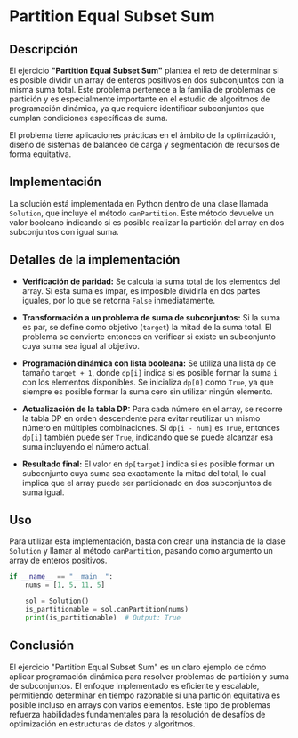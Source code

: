 # Partition Equal Subset Sum

## Descripción

El ejercicio **"Partition Equal Subset Sum"** plantea el reto de determinar si es posible dividir un array de enteros positivos en dos subconjuntos con la misma suma total. Este problema pertenece a la familia de problemas de partición y es especialmente importante en el estudio de algoritmos de programación dinámica, ya que requiere identificar subconjuntos que cumplan condiciones específicas de suma.

El problema tiene aplicaciones prácticas en el ámbito de la optimización, diseño de sistemas de balanceo de carga y segmentación de recursos de forma equitativa.

## Implementación

La solución está implementada en Python dentro de una clase llamada `Solution`, que incluye el método `canPartition`. Este método devuelve un valor booleano indicando si es posible realizar la partición del array en dos subconjuntos con igual suma.

## Detalles de la implementación

- **Verificación de paridad:** Se calcula la suma total de los elementos del array. Si esta suma es impar, es imposible dividirla en dos partes iguales, por lo que se retorna `False` inmediatamente.

- **Transformación a un problema de suma de subconjuntos:** Si la suma es par, se define como objetivo (`target`) la mitad de la suma total. El problema se convierte entonces en verificar si existe un subconjunto cuya suma sea igual al objetivo.

- **Programación dinámica con lista booleana:** Se utiliza una lista `dp` de tamaño `target + 1`, donde `dp[i]` indica si es posible formar la suma `i` con los elementos disponibles. Se inicializa `dp[0]` como `True`, ya que siempre es posible formar la suma cero sin utilizar ningún elemento.

- **Actualización de la tabla DP:** Para cada número en el array, se recorre la tabla DP en orden descendente para evitar reutilizar un mismo número en múltiples combinaciones. Si `dp[i - num]` es `True`, entonces `dp[i]` también puede ser `True`, indicando que se puede alcanzar esa suma incluyendo el número actual.

- **Resultado final:** El valor en `dp[target]` indica si es posible formar un subconjunto cuya suma sea exactamente la mitad del total, lo cual implica que el array puede ser particionado en dos subconjuntos de suma igual.

## Uso

Para utilizar esta implementación, basta con crear una instancia de la clase `Solution` y llamar al método `canPartition`, pasando como argumento un array de enteros positivos.

```python
if __name__ == "__main__":
    nums = [1, 5, 11, 5]

    sol = Solution()
    is_partitionable = sol.canPartition(nums)
    print(is_partitionable)  # Output: True
```

## Conclusión

El ejercicio "Partition Equal Subset Sum" es un claro ejemplo de cómo aplicar programación dinámica para resolver problemas de partición y suma de subconjuntos. El enfoque implementado es eficiente y escalable, permitiendo determinar en tiempo razonable si una partición equitativa es posible incluso en arrays con varios elementos. Este tipo de problemas refuerza habilidades fundamentales para la resolución de desafíos de optimización en estructuras de datos y algoritmos.
